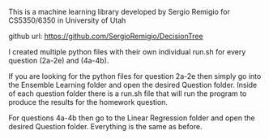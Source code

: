 This is a machine learning library developed by Sergio Remigio
for CS5350/6350 in University of Utah

github url: https://github.com/SergioRemigio/DecisionTree


I created multiple python files with their own individual run.sh for
every question (2a-2e) and (4a-4b). 

If you are looking for the python files for question 2a-2e then simply go into
the Ensemble Learning folder and open the desired Question folder. Inside of each question
folder there is a run.sh file that will run the program to produce
the results for the homework question.

For questions 4a-4b then go to the Linear Regression folder and open
the desired Question folder. Everything is the same as before.
